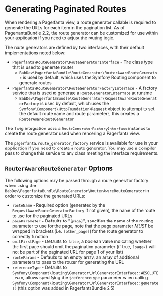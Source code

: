 # Generating Paginated Routes

When rendering a Pagerfanta view, a route generator callable is required to generate the URLs for each item in the pagination list. As of PagerfantaBundle 2.2, the route generator can be customized for use within your application if you need to adjust the routing logic.

The route generators are defined by two interfaces, with their default implementations noted below:

- `Pagerfanta\RouteGenerator\RouteGeneratorInterface` - The class type that is used to generate routes
    - `BabDev\PagerfantaBundle\RouteGenerator\RouterAwareRouteGenerator` is used by default, which uses the Symfony Routing component to generate routes
- `Pagerfanta\RouteGenerator\RouteGeneratorFactoryInterface` - A factory service that is used to generate a `RouteGeneratorInterface` at runtime
    - `BabDev\PagerfantaBundle\RouteGenerator\RequestAwareRouteGeneratorFactory` is used by default, which uses the `Symfony\Component\HttpFoundation\Request` object to attempt to set the default route name and route parameters, this creates a `RouterAwareRouteGenerator`

The Twig integration uses a `RouteGeneratorFactoryInterface` instance to create the route generator used when rendering a Pagerfanta view.

The `pagerfanta.route_generator_factory` service is available for use in your application if you need to create a route generator. You may use a compiler pass to change this service to any class meeting the interface requirements.

## `RouterAwareRouteGenerator` Options

The following options may be passed through a route generator factory when using the `BabDev\PagerfantaBundle\RouteGenerator\RouterAwareRouteGenerator` in order to customize the generated URLs:

- `routeName` - Required option (generated by the `RequestAwareRouteGeneratorFactory` if not given), the name of the route to use for the paginated URLs
- `pageParameter` - Defaults to "`[page]`", specifies the name of the routing parameter to use for the page, note that the page parameter *MUST* be wrapped in brackets (i.e. `[other_page]`) for the route generator to correctly function
- `omitFirstPage` - Defaults to `false`, a boolean value indicating whether the first page should omit the pagination parameter (if true, `?page=1` will not be part of the paginated URL for page 1 of your list)
- `routeParams` - Defaults to an empty array, an array of additional parameters to pass to the router for generating the URL
- `referenceType` - Defaults to `Symfony\Component\Routing\Generator\UrlGeneratorInterface::ABSOLUTE_PATH`, allows specifying the `$referenceType` parameter when calling `Symfony\Component\Routing\Generator\UrlGeneratorInterface::generate()` (this option was added in PagerfantaBundle 2.5)
